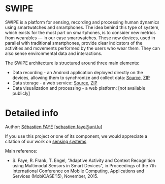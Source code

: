# SWIPE

SWIPE is a platform for sensing, recording and processing human dynamics using smartwatches and smartphones. The idea behind this type of system, which exists for the most part on smartphones, is to consider new metrics from wearables — in our case smartwatches. These new devices, used in parallel with traditional smartphones, provide clear indicators of the activities and movements performed by the users who wear them. They can also sense environmental data and interactions.

The SWIPE architecture is structured around three main elements:

* Data recording - an Android application deployed directly on the devices, allowing them to synchronize and collect data: [Source](https://github.com/sfaye/SWIPE/tree/android-app), [ZIP](https://github.com/sfaye/SWIPE/archive/android-app.zip)
* Data storage - a web service: [Source](https://github.com/sfaye/SWIPE/tree/web-service), [ZIP](https://github.com/sfaye/SWIPE/archive/web-service.zip)
* Data visualization and processing - a web platform: [not available publicly]


# Detailed info

Author: [Sébastien FAYE](http://www.sfaye.com/) [sebastien.faye@uni.lu]

If you use this project or one of its component, we would appreciate a citation of our work on [sensing systems](http://www.sfaye.com/tag/sensing-systems/). 

Main reference:
* S. Faye, R. Frank, T. Engel,  "Adaptive Activity and Context Recognition using Multimodal Sensors in Smart Devices", in Proceedings of the 7th International Conference on Mobile Computing, Applications and Services (MobiCASE'15), November, 2015.





